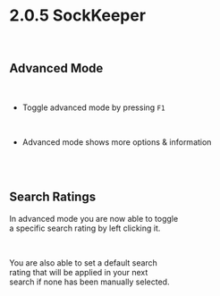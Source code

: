 
# 2.0.5 SockKeeper

<br>

## Advanced Mode

<br>

-   Toggle advanced mode by pressing `F1`

    <br>

-   Advanced mode shows more options & information

<br>
<br>

## Search Ratings

In advanced mode you are now able to toggle <br>
a specific search rating by left clicking it.

<br>

You are also able to set a default search <br>
rating that will be applied in your next <br>
search if none has been manually selected.
